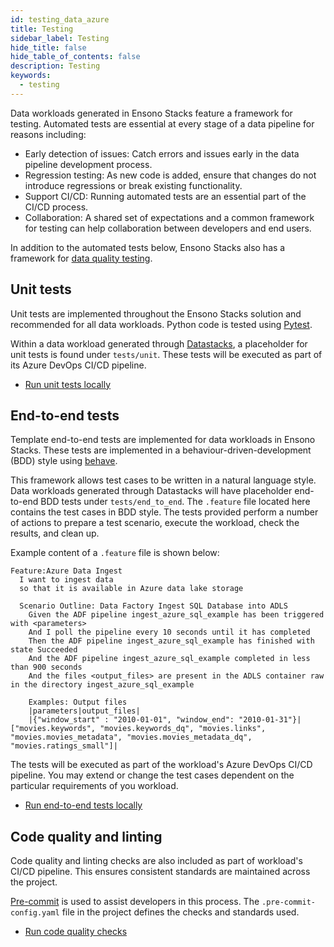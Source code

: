 ```yaml
---
id: testing_data_azure
title: Testing
sidebar_label: Testing
hide_title: false
hide_table_of_contents: false
description: Testing
keywords:
  - testing
---
```


Data workloads generated in Ensono Stacks feature a framework for testing. Automated tests are essential at every stage of a data pipeline for reasons including:

- Early detection of issues: Catch errors and issues early in the data pipeline development process.
- Regression testing: As new code is added, ensure that changes do not introduce regressions or break existing functionality.
- Support CI/CD: Running automated tests are an essential part of the CI/CD process.
- Collaboration: A shared set of expectations and a common framework for testing can help collaboration between developers and end users.

In addition to the automated tests below, Ensono Stacks also has a framework for [data quality testing](./data_quality_azure.md).

## Unit tests

Unit tests are implemented throughout the Ensono Stacks solution and recommended for all data workloads. Python code is tested using [Pytest](https://docs.pytest.org/en/7.2.x/).

Within a data workload generated through [Datastacks](./datastacks.md), a placeholder for unit tests is found under `tests/unit`. These tests will be executed as part of its Azure DevOps CI/CD pipeline.

- [Run unit tests locally](../getting_started/dev_quickstart_data_azure.md#unit-tests)

## End-to-end tests

Template end-to-end tests are implemented for data workloads in Ensono Stacks. These tests are implemented in a behaviour-driven-development (BDD) style using [behave](https://behave.readthedocs.io/en/stable/).

This framework allows test cases to be written in a natural language style. Data workloads generated through Datastacks will have placeholder end-to-end BDD tests under `tests/end_to_end`. The `.feature` file located here contains the test cases in BDD style. The tests provided perform a number of actions to prepare a test scenario, execute the workload, check the results, and clean up.

Example content of a `.feature` file is shown below:

```text
Feature:Azure Data Ingest
  I want to ingest data
  so that it is available in Azure data lake storage

  Scenario Outline: Data Factory Ingest SQL Database into ADLS
    Given the ADF pipeline ingest_azure_sql_example has been triggered with <parameters>
    And I poll the pipeline every 10 seconds until it has completed
    Then the ADF pipeline ingest_azure_sql_example has finished with state Succeeded
    And the ADF pipeline ingest_azure_sql_example completed in less than 900 seconds
    And the files <output_files> are present in the ADLS container raw in the directory ingest_azure_sql_example

    Examples: Output files
    |parameters|output_files|
    |{"window_start" : "2010-01-01", "window_end": "2010-01-31"}|["movies.keywords", "movies.keywords_dq", "movies.links", "movies.movies_metadata", "movies.movies_metadata_dq", "movies.ratings_small"]|
```

The tests will be executed as part of the workload's Azure DevOps CI/CD pipeline. You may extend or change the test cases dependent on the particular requirements of you workload.

- [Run end-to-end tests locally](../getting_started/dev_quickstart_data_azure.md#unit-tests)

## Code quality and linting

Code quality and linting checks are also included as part of workload's CI/CD pipeline. This ensures consistent standards are maintained across the project.

[Pre-commit](https://pre-commit.com/) is used to assist developers in this process. The `.pre-commit-config.yaml` file in the project defines the checks and standards used.

- [Run code quality checks](../getting_started/dev_quickstart_data_azure.md#code-quality-checks)
